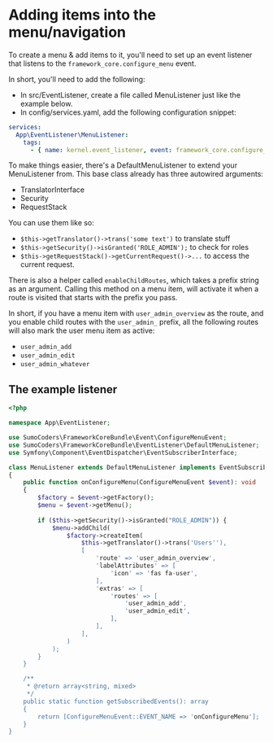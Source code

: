# Adding items into the menu/navigation

To create a menu & add items to it, you'll need to set up an event listener that listens to the
`framework_core.configure_menu` event.

In short, you'll need to add the following:

* In src/EventListener, create a file called MenuListener just like the example below.
* In config/services.yaml, add the following configuration snippet:

```yml
services:
  App\EventListener\MenuListener:
    tags:
      - { name: kernel.event_listener, event: framework_core.configure_menu, method: onConfigureMenu }
```

To make things easier, there's a DefaultMenuListener to extend your MenuListener from. This base class already has three
autowired arguments:

* TranslatorInterface
* Security
* RequestStack

You can use them like so:

* `$this->getTranslator()->trans('some text')` to translate stuff
* `$this->getSecurity()->isGranted('ROLE_ADMIN');` to check for roles
* `$this->getRequestStack()->getCurrentRequest()->...` to access the current request.

There is also a helper called `enableChildRoutes`, which takes a prefix string as an argument. Calling this method on a
menu item, will activate it when a route is visited that starts with the prefix you pass.

In short, if you have a menu item with `user_admin_overview` as the route, and you enable child routes with the `user_admin_`
prefix, all the following routes will also mark the user menu item as active:

* `user_admin_add`
* `user_admin_edit`
* `user_admin_whatever`

## The example listener

```php
<?php

namespace App\EventListener;

use SumoCoders\FrameworkCoreBundle\Event\ConfigureMenuEvent;
use SumoCoders\FrameworkCoreBundle\EventListener\DefaultMenuListener;
use Symfony\Component\EventDispatcher\EventSubscriberInterface;

class MenuListener extends DefaultMenuListener implements EventSubscriberInterface
{
    public function onConfigureMenu(ConfigureMenuEvent $event): void
    {
        $factory = $event->getFactory();
        $menu = $event->getMenu();
        
        if ($this->getSecurity()->isGranted("ROLE_ADMIN")) {
            $menu->addChild(
                $factory->createItem(
                    $this->getTranslator()->trans('Users''),
                    [
                        'route' => 'user_admin_overview',
                        'labelAttributes' => [
                            'icon' => 'fas fa-user',
                        ],
                        'extras' => [
                            'routes' => [
                                'user_admin_add',
                                'user_admin_edit',
                            ],
                        ],
                    ],
                )
            );
        }
    }

    /**
     * @return array<string, mixed>
     */
    public static function getSubscribedEvents(): array
    {
        return [ConfigureMenuEvent::EVENT_NAME => 'onConfigureMenu'];
    }
}
